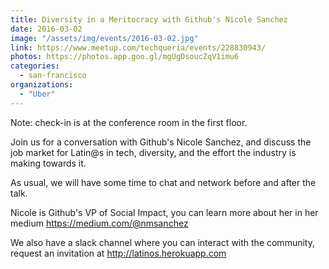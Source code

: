 ```yaml
---
title: Diversity in a Meritocracy with Github's Nicole Sanchez
date: 2016-03-02
image: "/assets/img/events/2016-03-02.jpg"
link: https://www.meetup.com/techqueria/events/228830943/
photos: https://photos.app.goo.gl/mgUgDsoucZqV1imu6
categories:
  - san-francisco
organizations:
  - "Uber"
---
```


Note: check-in is at the conference room in the first floor.

Join us for a conversation with Github's Nicole Sanchez, and discuss the job market for Latin@s in tech, diversity, and the effort the industry is making towards it.

As usual, we will have some time to chat and network before and after the talk.

Nicole is Github's VP of Social Impact, you can learn more about her in her medium https://medium.com/@nmsanchez

We also have a slack channel where you can interact with the community, request an invitation at http://latinos.herokuapp.com

